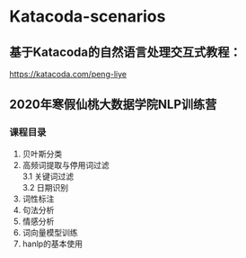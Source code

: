 # Katacoda-scenarios
## 基于Katacoda的自然语言处理交互式教程：
https://katacoda.com/peng-liye
## 2020年寒假仙桃大数据学院NLP训练营
### 课程目录
1. 贝叶斯分类 
2. 高频词提取与停用词过滤  
3.1 关键词过滤  
3.2 日期识别  
4. 词性标注
5. 句法分析
6. 情感分析
7. 词向量模型训练
8. hanlp的基本使用

